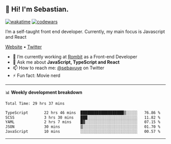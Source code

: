 ## 👋 Hi! I'm Sebastian.

[![wakatime](https://wakatime.com/badge/user/df0036c6-328a-4a39-be9b-e49417ed22a1.svg)](https://wakatime.com/@df0036c6-328a-4a39-be9b-e49417ed22a1)
[![codewars](https://www.codewars.com/users/sebavuye/badges/small)](https://www.codewars.com/users/sebavuye)

I’m a self-taught front end developer. Currently, my main focus is Javascript and React

[Website](https://sebastianvuye.be) • [Twitter](https://twitter.com/sebavuye)

- 🔭 I’m currently working at [Rombit](https://rombit.com/) as a Front-end Developer
- 💬 Ask me about **JavaScript, TypeScript and React**
- 📫 How to reach me: [@sebavuye](https://twitter.com/sebavuye) on Twitter
- ⚡ Fun fact: Movie nerd

-------

📊 **Weekly development breakdown**

<!--START_SECTION:waka-->

```txt
Total Time: 29 hrs 37 mins

TypeScript       22 hrs 46 mins  ███████████████████▒░░░░░   76.86 %
SCSS             3 hrs 30 mins   ███░░░░░░░░░░░░░░░░░░░░░░   11.82 %
YAML             2 hrs 7 mins    █▓░░░░░░░░░░░░░░░░░░░░░░░   07.15 %
JSON             30 mins         ▒░░░░░░░░░░░░░░░░░░░░░░░░   01.70 %
JavaScript       10 mins         ░░░░░░░░░░░░░░░░░░░░░░░░░   00.57 %
```

<!--END_SECTION:waka-->
-------
